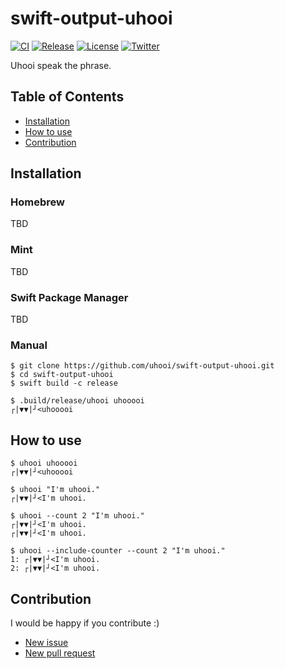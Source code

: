 # swift-output-uhooi

[![CI](https://github.com/uhooi/swift-output-uhooi/actions/workflows/main.yml/badge.svg?branch=main)](https://github.com/uhooi/swift-output-uhooi/actions/workflows/main.yml)
[![Release](https://img.shields.io/github/v/release/uhooi/swift-output-uhooi)](https://github.com/uhooi/swift-output-uhooi/releases/latest)
[![License](https://img.shields.io/github/license/uhooi/swift-output-uhooi)](https://github.com/uhooi/swift-output-uhooi/blob/main/LICENSE)
[![Twitter](https://img.shields.io/twitter/follow/the_uhooi?style=social)](https://twitter.com/the_uhooi)

Uhooi speak the phrase.

## Table of Contents

- [Installation](#installation)
- [How to use](#how-to-use)
- [Contribution](#contribution)

## Installation

### Homebrew

TBD

### Mint

TBD

### Swift Package Manager

TBD

### Manual

```shell
$ git clone https://github.com/uhooi/swift-output-uhooi.git
$ cd swift-output-uhooi
$ swift build -c release

$ .build/release/uhooi uhooooi
┌|▼▼|┘<uhooooi
```

## How to use

```
$ uhooi uhooooi
┌|▼▼|┘<uhooooi

$ uhooi "I'm uhooi."
┌|▼▼|┘<I'm uhooi.

$ uhooi --count 2 "I'm uhooi."
┌|▼▼|┘<I'm uhooi.
┌|▼▼|┘<I'm uhooi.

$ uhooi --include-counter --count 2 "I'm uhooi."
1: ┌|▼▼|┘<I'm uhooi.
2: ┌|▼▼|┘<I'm uhooi.
```

## Contribution

I would be happy if you contribute :)

- [New issue](https://github.com/uhooi/swift-output-uhooi/issues/new)
- [New pull request](https://github.com/uhooi/swift-output-uhooi/compare)
